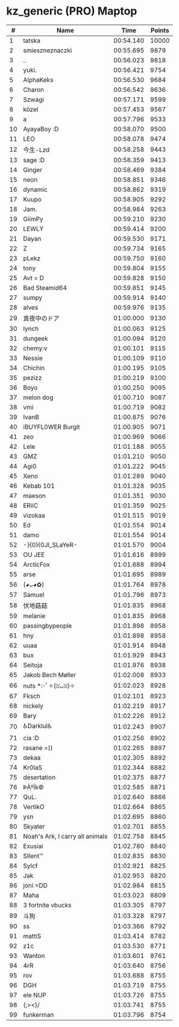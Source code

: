 # kz_generic (PRO) Maptop

|  # | Name | Time | Points |
|-------------- | -------------- | -------------- | -------------- | 
| 1 | tatska | 00:54.140 | 10000 | 
| 2 | smieszneznaczki | 00:55.695 | 9879 | 
| 3 | .. | 00:56.023 | 9818 | 
| 4 | yuki. | 00:56.421 | 9754 | 
| 5 | AlphaKeks | 00:56.530 | 9684 | 
| 6 | Charon | 00:56.542 | 9636 | 
| 7 | Szwagi | 00:57.171 | 9599 | 
| 8 | közel | 00:57.453 | 9567 | 
| 9 | a | 00:57.796 | 9533 | 
| 10 | AyayaBoy :D | 00:58.070 | 9500 | 
| 11 | LEO | 00:58.078 | 9474 | 
| 12 | 今生-Lzd | 00:58.258 | 9443 | 
| 13 | sage :D | 00:58.359 | 9413 | 
| 14 | Ginger | 00:58.469 | 9384 | 
| 15 | neon | 00:58.851 | 9346 | 
| 16 | dynamic | 00:58.862 | 9319 | 
| 17 | Kuupo | 00:58.905 | 9292 | 
| 18 | Jam. | 00:58.984 | 9263 | 
| 19 | GiimPy | 00:59.210 | 9230 | 
| 20 | LEWLY | 00:59.414 | 9200 | 
| 21 | Dayan | 00:59.530 | 9171 | 
| 22 | Z | 00:59.734 | 9165 | 
| 23 | pLekz | 00:59.750 | 9160 | 
| 24 | tony | 00:59.804 | 9155 | 
| 25 | Avt = D | 00:59.828 | 9150 | 
| 26 | Bad Steamid64 | 00:59.851 | 9145 | 
| 27 | sumpy | 00:59.914 | 9140 | 
| 28 | alves | 00:59.976 | 9135 | 
| 29 | 真夜中のドア | 01:00.000 | 9130 | 
| 30 | lynch | 01:00.063 | 9125 | 
| 31 | dungeek | 01:00.094 | 9120 | 
| 32 | chemy:v | 01:00.101 | 9115 | 
| 33 | Nessie | 01:00.109 | 9110 | 
| 34 | Chichin | 01:00.195 | 9105 | 
| 35 | pezizz | 01:00.219 | 9100 | 
| 36 | Boyo | 01:00.250 | 9095 | 
| 37 | melon dog | 01:00.710 | 9087 | 
| 38 | vmi | 01:00.719 | 9082 | 
| 39 | IvanB | 01:00.875 | 9076 | 
| 40 | iBUYFL0WER Burgit | 01:00.905 | 9071 | 
| 41 | zeo | 01:00.969 | 9066 | 
| 42 | Lele | 01:01.188 | 9055 | 
| 43 | GMZ | 01:01.210 | 9050 | 
| 44 | Agi0 | 01:01.222 | 9045 | 
| 45 | Xeno | 01:01.289 | 9040 | 
| 46 | Kebab 101 | 01:01.328 | 9035 | 
| 47 | maeson | 01:01.351 | 9030 | 
| 48 | ERiiC | 01:01.359 | 9025 | 
| 49 | vizokaa | 01:01.515 | 9019 | 
| 50 | Ed | 01:01.554 | 9014 | 
| 51 | damo | 01:01.554 | 9014 | 
| 52 | -}{0}{0JI_SLaYeR- | 01:01.570 | 9004 | 
| 53 | OU JEE | 01:01.616 | 8999 | 
| 54 | ArcticFox | 01:01.688 | 8994 | 
| 55 | arse | 01:01.695 | 8989 | 
| 56 | (◕ᴗ◕✿) | 01:01.764 | 8978 | 
| 57 | Samuel | 01:01.796 | 8973 | 
| 58 | 伏地菇菇 | 01:01.835 | 8968 | 
| 59 | melanie | 01:01.835 | 8968 | 
| 60 | passingbypeople | 01:01.898 | 8958 | 
| 61 | hny | 01:01.898 | 8958 | 
| 62 | uuaa | 01:01.914 | 8948 | 
| 63 | bux | 01:01.929 | 8943 | 
| 64 | Seitoja | 01:01.976 | 8938 | 
| 65 | Jakob Bech Møller | 01:02.008 | 8933 | 
| 66 | nuts *:･ﾟ✧(ꈍᴗꈍ)✧ | 01:02.023 | 8928 | 
| 67 | Fksch | 01:02.101 | 8923 | 
| 68 | nickely | 01:02.219 | 8917 | 
| 69 | Bary | 01:02.226 | 8912 | 
| 70 | ♿Darklul♿ | 01:02.243 | 8907 | 
| 71 | cia :D | 01:02.256 | 8902 | 
| 72 | rasane =)) | 01:02.265 | 8897 | 
| 73 | dekaa | 01:02.305 | 8892 | 
| 74 | Kr0laS | 01:02.344 | 8882 | 
| 75 | desertation | 01:02.375 | 8877 | 
| 76 | ÞÀ†Îk© | 01:02.585 | 8871 | 
| 77 | QuL. | 01:02.640 | 8866 | 
| 78 | VertikO | 01:02.664 | 8865 | 
| 79 | ysn | 01:02.695 | 8860 | 
| 80 | Skyater | 01:02.701 | 8855 | 
| 81 | Noah's Ark, I carry all animals | 01:02.758 | 8845 | 
| 82 | Exusiai | 01:02.780 | 8840 | 
| 83 | SIlent℡ | 01:02.835 | 8830 | 
| 84 | Sylcf | 01:02.921 | 8825 | 
| 85 | Jak | 01:02.953 | 8820 | 
| 86 | joni =DD | 01:02.984 | 8815 | 
| 87 | Maha | 01:03.023 | 8809 | 
| 88 | 3 fortnite vbucks | 01:03.305 | 8797 | 
| 89 | 斗狗 | 01:03.328 | 8797 | 
| 90 | ss | 01:03.366 | 8792 | 
| 91 | mattiS | 01:03.414 | 8782 | 
| 92 | z1c | 01:03.530 | 8771 | 
| 93 | Wanton | 01:03.601 | 8761 | 
| 94 | 4rR | 01:03.640 | 8756 | 
| 95 | rov | 01:03.688 | 8755 | 
| 96 | DGH | 01:03.719 | 8755 | 
| 97 | ele NUP | 01:03.726 | 8755 | 
| 98 | (;><)/ | 01:03.741 | 8755 | 
| 99 | funkerman | 01:03.796 | 8754 | 

